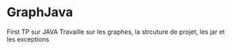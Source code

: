 # GraphJava

First TP sur JAVA
Travaille sur les graphes, la strcuture de projet, les jar et les exceptions
